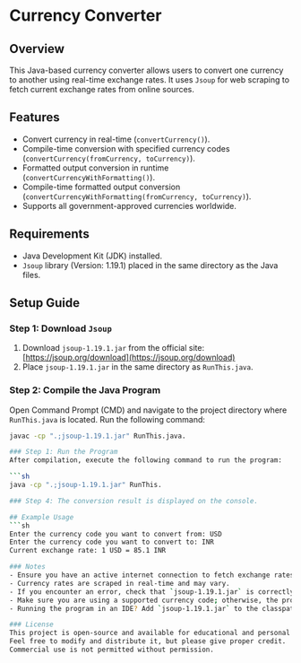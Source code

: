 # Currency Converter

## Overview
This Java-based currency converter allows users to convert one currency to another using real-time exchange rates. It uses `Jsoup` for web scraping to fetch current exchange rates from online sources.

## Features
- Convert currency in real-time (`convertCurrency()`).
- Compile-time conversion with specified currency codes (`convertCurrency(fromCurrency, toCurrency)`).
- Formatted output conversion in runtime (`convertCurrencyWithFormatting()`).
- Compile-time formatted output conversion (`convertCurrencyWithFormatting(fromCurrency, toCurrency)`).
- Supports all government-approved currencies worldwide.

## Requirements
- Java Development Kit (JDK) installed.
- `Jsoup` library (Version: 1.19.1) placed in the same directory as the Java files.

## Setup Guide
### Step 1: Download `Jsoup`
1. Download `jsoup-1.19.1.jar` from the official site: [https://jsoup.org/download](https://jsoup.org/download)
2. Place `jsoup-1.19.1.jar` in the same directory as `RunThis.java`.

### Step 2: Compile the Java Program
Open Command Prompt (CMD) and navigate to the project directory where `RunThis.java` is located. Run the following command:

```sh
javac -cp ".;jsoup-1.19.1.jar" RunThis.java.

### Step 1: Run the Program
After compilation, execute the following command to run the program:

```sh
java -cp ".;jsoup-1.19.1.jar" RunThis.

### Step 4: The conversion result is displayed on the console.

## Example Usage
```sh
Enter the currency code you want to convert from: USD
Enter the currency code you want to convert to: INR
Current exchange rate: 1 USD = 85.1 INR

### Notes
- Ensure you have an active internet connection to fetch exchange rates.
- Currency rates are scraped in real-time and may vary.
- If you encounter an error, check that `jsoup-1.19.1.jar` is correctly placed in the same directory.
- Make sure you are using a supported currency code; otherwise, the program will return an error.
- Running the program in an IDE? Add `jsoup-1.19.1.jar` to the classpath in your IDE settings.

### License
This project is open-source and available for educational and personal use only.  
Feel free to modify and distribute it, but please give proper credit.  
Commercial use is not permitted without permission.

